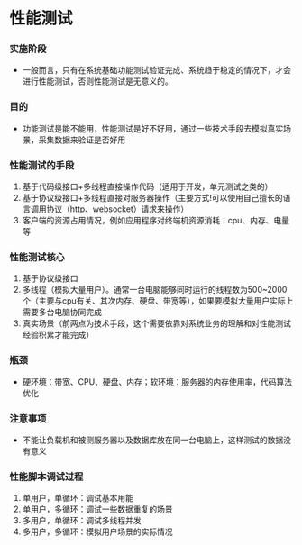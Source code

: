 # 性能测试
### 实施阶段
* 一般而言，只有在系统基础功能测试验证完成、系统趋于稳定的情况下，才会进行性能测试，否则性能测试是无意义的。

### 目的
* 功能测试是能不能用，性能测试是好不好用，通过一些技术手段去模拟真实场景，采集数据来验证是否好用

### 性能测试的手段
1. 基于代码级接口+多线程直接操作代码（适用于开发，单元测试之类的）
2. 基于协议级接口+多线程直接对服务器操作（主要方式!可以使用自己擅长的语言调用协议（http、websocket）请求来操作）
3. 客户端的资源占用情况，例如应用程序对终端机资源消耗：cpu、内存、电量等

### 性能测试核心
1. 基于协议级接口
2. 多线程（模拟大量用户）。通常一台电脑能够同时运行的线程数为500~2000个（主要与cpu有关、其次内存、硬盘、带宽等），如果要模拟大量用户实际上需要多台电脑协同完成
3. 真实场景（前两点为技术手段，这个需要依靠对系统业务的理解和对性能测试经验积累才能完成）

### 瓶颈
* 硬环境：带宽、CPU、硬盘、内存；软环境：服务器的内存使用率，代码算法优化

### 注意事项
* 不能让负载机和被测服务器以及数据库放在同一台电脑上，这样测试的数据没有意义

### 性能脚本调试过程
1. 单用户，单循环：调试基本用能
2. 单用户，多循环：调试一些数据重复的场景
3. 多用户，单循环：调试多线程并发
4. 多用户，多循环：模拟用户场景的实际情况

